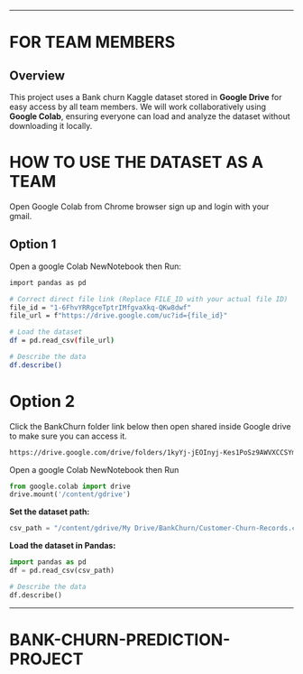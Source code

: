 ---
# FOR TEAM MEMBERS

## Overview
This project uses a  Bank churn Kaggle dataset stored in **Google Drive** for easy access by all team members. We will work collaboratively using **Google Colab**, ensuring everyone can load and analyze the dataset without downloading it locally.

# HOW TO USE THE DATASET AS A TEAM
 Open Google Colab from Chrome browser sign up and login with your gmail.

 ## Option 1
 Open a google Colab NewNotebook then Run:
 
 ```sh
 import pandas as pd

# Correct direct file link (Replace FILE_ID with your actual file ID)
file_id = "1-6FhvYRRgceTptrIMfgvaXkq-QKw8dwf"
file_url = f"https://drive.google.com/uc?id={file_id}"

# Load the dataset
df = pd.read_csv(file_url)

# Describe the data
df.describe()
```

# Option 2
Click the BankChurn folder link below then open shared inside Google drive to make sure you can access it.

```sh
https://drive.google.com/drive/folders/1kyYj-jEOInyj-Kes1PoSz9AWVXCCSYmQ?usp=sharing
```
 Open a google Colab NewNotebook then Run
 
```python
from google.colab import drive
drive.mount('/content/gdrive')
```

 **Set the dataset path:**
 
```python
csv_path = "/content/gdrive/My Drive/BankChurn/Customer-Churn-Records.csv"
```

 **Load the dataset in Pandas:**
 
```python
import pandas as pd
df = pd.read_csv(csv_path)

# Describe the data
df.describe()
```
 ---
 
# BANK-CHURN-PREDICTION-PROJECT






